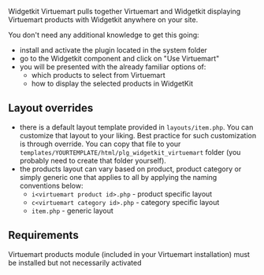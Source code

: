 Widgetkit Virtuemart pulls together Virtuemart and Widgetkit displaying Virtuemart products with Widgetkit anywhere on your site.

You don't need any additional knowledge to get this going:
- install and activate the plugin located in the system folder
- go to the Widgetkit component and click on "Use Virtuemart"
- you will be presented with the already familiar options of:
    - which products to select from Virtuemart
    - how to display the selected products in WidgetKit

Layout overrides
----------------
- there is a default layout template provided in `layouts/item.php`. You can customize that layout to your liking. Best practice for such customization is through override. You can copy that file to your `templates/YOURTEMPLATE/html/plg_widgetkit_virtuemart` folder (you probably need to create that folder yourself).
- the products layout can vary based on product, product category or simply generic one that applies to all by applying the naming conventions below:
    - `i<virtuemart product id>.php` - product specific layout
    - `c<virtuemart category id>.php` - category specific layout
    - `item.php` - generic layout

Requirements
------------
Virtuemart products module (included in your Virtuemart installation) must be installed but not necessarily activated